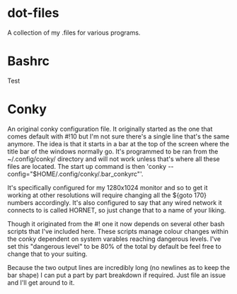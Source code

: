 dot-files
=========
A collection of my .files for various programs.


Bashrc
======
Test


Conky
=====
An original conky configuration file. It originally started as the one that comes default with #!10 but I'm not sure there's a single line that's the same anymore. The idea is that it starts in a bar at the top of the screen where the title bar of the windows normally go. It's programmed to be ran from the ~/.config/conky/ directory and will not work unless that's where all these files are located. The start up command is then 'conky --config="$HOME/.config/conky/.bar_conkyrc"'.

It's specifically configured for my 1280x1024 monitor and so to get it working at other resolutions will require changing all the ${goto 170} numbers accordingly. It's also configured to say that any wired network it connects to is called HORNET, so just change that to a name of your liking.

Though it originated from the #! one it now depends on several other bash scripts that I've included here. These scripts manage colour changes within the conky dependent on system varables reaching dangerous levels. I've set this "dangerous level" to be 80% of the total by default be feel free to change that to your suiting.

Because the two output lines are incredibly long (no newlines as to keep the bar shape) I can put a part by part breakdown if required. Just file an issue and I'll get around to it.

